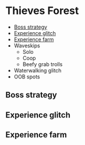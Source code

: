 # Thieves Forest

- [Boss strategy](#boss-strategy)
- [Experience glitch](#experience-glitch)
- [Experience farm](#experience-farm)
- Waveskips
  - Solo
  - Coop
  - Beefy grab trolls
- Waterwalking glitch
- OOB spots

## Boss strategy
## Experience glitch
## Experience farm
